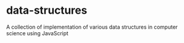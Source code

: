 data-structures
===============

A collection of implementation of various data structures in computer science using JavaScript
